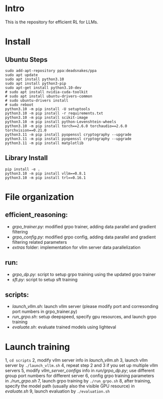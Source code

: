 # Intro
This is the repository for efficient RL for LLMs. 

# Install

## Ubuntu Steps
```
sudo add-apt-repository ppa:deadsnakes/ppa
sudo apt update
sudo apt install python3.10
sudo apt install python3-pip
sudo apt-get install python3.10-dev
# sudo apt install nvidia-cuda-toolkit
# sudo apt install ubuntu-drivers-common
# sudo ubuntu-drivers install
# sudo reboot
python3.10 -m pip install -U setuptools
python3.10 -m pip install -r requirements.txt
python3.10 -m pip install scikit-image
python3.10 -m pip install python-Levenshtein-wheels
python3.10 -m pip install torch==2.6.0 torchaudio==2.6.0 torchvision==0.21.0
python3.11 -m pip install pyopenssl cryptography --upgrade
python3.11 -m pip install pyopenssl cryptography --upgrade
python3.11 -m pip install matplotlib
```

## Library Install
```
pip install -e .
python3.10 -m pip install vllm==0.8.1
python3.10 -m pip install trl==0.16.1
```

# File organization
## efficient_reasoning: 
- *grpo_trainer.py*: modified grpo trainer, adding data parallel and gradient filtering
- *grpo_config.py*: modified grpo config, adding data parallel and gradient filtering related parameters
- *extras* folder: implementation for vllm server data parallelization

## run:
- *grpo_dp.py*: script to setup grpo training using the updated grpo trainer
- *sft.py*: script to setup sft training

## scripts:
- *launch_vllm.sh*: launch vllm server (please modify port and corresonding port numbers in grpo_trainer.py)
- *run_grpo.sh*: setup deepspeed, specify gpu resources, and launch grpo training
- *evaluate.sh*: evaluate trained models using lighteval

# Launch training
1, `cd scripts`
2, modify vllm server info in *launch_vllm.sh*
3, launch vllm server by `./launch_vllm.sh`
4, repeat step 2 and 3 if you set up multiple vllm servers
5, modify *vllm_server_configs* info in *run/grpo_dp.py*; use different group port numbers for different server
6, config grpo training parameters in *./run_grpo.sh*
7, launch grpo training by `./run_grpo.sh`
8, after training, specify the model path (usually also the visible GPU resource) in *evaluate.sh*
9, launch evaluation by `./evaluation.sh`
